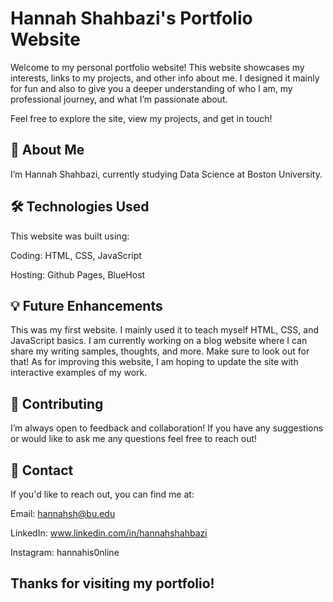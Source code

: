 # **Hannah Shahbazi's Portfolio Website**

Welcome to my personal portfolio website! This website showcases my interests, links to my projects, and other info about me. I designed it mainly for fun and also to give you a deeper understanding of who I am, my professional journey, and what I’m passionate about.

Feel free to explore the site, view my projects, and get in touch!

## **🚀 About Me**
I’m Hannah Shahbazi, currently studying Data Science at Boston University. 

## 🛠 **Technologies Used**
This website was built using:


Coding: HTML, CSS, JavaScript

Hosting: Github Pages, BlueHost

## **💡 Future Enhancements**
This was my first website. I mainly used it to teach myself HTML, CSS, and JavaScript basics. I am currently working on a blog website where I can share my writing samples, thoughts, and more. Make sure to look out for that!
As for improving this website, I am hoping to update the site with interactive examples of my work.

## **🤝 Contributing**
I’m always open to feedback and collaboration! If you have any suggestions or would like to ask me any questions feel free to reach out!

## **📧 Contact**
If you'd like to reach out, you can find me at:


Email: hannahsh@bu.edu

LinkedIn: www.linkedin.com/in/hannahshahbazi

Instagram: hannahis0nline

## **Thanks for visiting my portfolio!**

